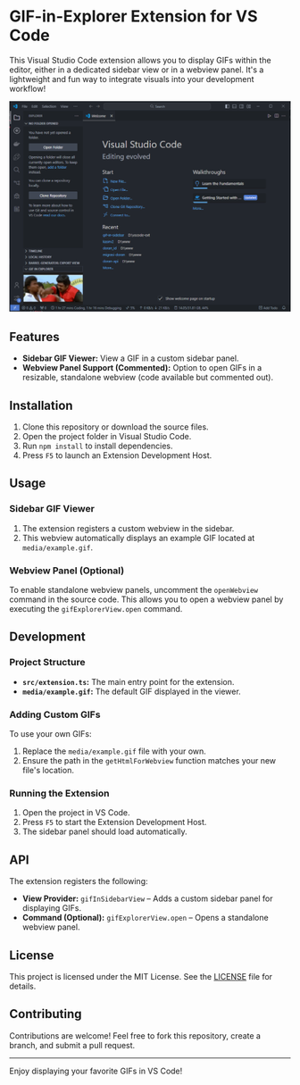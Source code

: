 # GIF-in-Explorer Extension for VS Code

This Visual Studio Code extension allows you to display GIFs within the editor, either in a dedicated sidebar view or in a webview panel. It's a lightweight and fun way to integrate visuals into your development workflow!

![Alt text](./Screenshot.png)

## Features

- **Sidebar GIF Viewer:** View a GIF in a custom sidebar panel.
- **Webview Panel Support (Commented):** Option to open GIFs in a resizable, standalone webview (code available but commented out).

## Installation

1. Clone this repository or download the source files.
2. Open the project folder in Visual Studio Code.
3. Run `npm install` to install dependencies.
4. Press `F5` to launch an Extension Development Host.

## Usage

### Sidebar GIF Viewer

1. The extension registers a custom webview in the sidebar.
2. This webview automatically displays an example GIF located at `media/example.gif`.

### Webview Panel (Optional)

To enable standalone webview panels, uncomment the `openWebview` command in the source code. This allows you to open a webview panel by executing the `gifExplorerView.open` command.

## Development

### Project Structure

- **`src/extension.ts`:** The main entry point for the extension.
- **`media/example.gif`:** The default GIF displayed in the viewer.

### Adding Custom GIFs

To use your own GIFs:

1. Replace the `media/example.gif` file with your own.
2. Ensure the path in the `getHtmlForWebview` function matches your new file's location.

### Running the Extension

1. Open the project in VS Code.
2. Press `F5` to start the Extension Development Host.
3. The sidebar panel should load automatically.

## API

The extension registers the following:

- **View Provider:** `gifInSidebarView` – Adds a custom sidebar panel for displaying GIFs.
- **Command (Optional):** `gifExplorerView.open` – Opens a standalone webview panel.

## License

This project is licensed under the MIT License. See the [LICENSE](LICENSE) file for details.

## Contributing

Contributions are welcome! Feel free to fork this repository, create a branch, and submit a pull request.

---

Enjoy displaying your favorite GIFs in VS Code!
